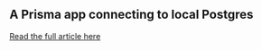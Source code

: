 ## A Prisma app connecting to local Postgres

[Read the full article here](https://daily-dev-tips.com/posts/set-up-a-local-prisma-instance/)
